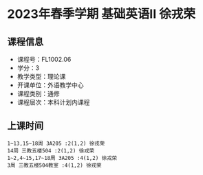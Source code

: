 # 2023年春季学期 基础英语II 徐戎荣






## 课程信息

- 课程号：FL1002.06
- 学分：3
- 教学类型：理论课
- 开课单位：外语教学中心
- 课程类别：通修
- 课程层次：本科计划内课程

## 上课时间

```
1~13,15~18周 3A205 :2(1,2) 徐戎荣
14周 三教五楼504 :2(1,2) 徐戎荣
1~2,4~15,17~18周 3A205 :4(1,2) 徐戎荣
3周 三教五楼504教室 :4(1,2) 徐戎荣
```

